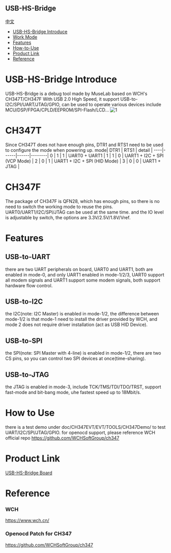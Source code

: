 USB-HS-Bridge
-----------
[中文](./README_cn.md)
* [USB-HS-Bridge Introduce](#usb-hs-bridge-introduce) 
* [Work Mode](#work-mode)
* [Features](#Features)
* [How-to-Use](#how-to-use)
* [Product Link](#Product-Link)
* [Reference](#Reference)


# USB-HS-Bridge Introduce
USB-HS-Bridge is a debug tool made by MuseLab based on WCH's CH347T/CH347F With USB 2.0 High Speed, it support USB-to-I2C/SPI/UART/JTAG/GPIO, can be used to operate various devices include MCU/DSP/FPGA/CPLD/EEPROM/SPI-Flash/LCD...
![1](https://github.com/wuxx/USB-HS-Bridge/blob/master/doc/1.jpg)

# CH347T
Since CH347T does not have enough pins, DTR1 and RTS1 need to be used to configure the mode when powering up.
mode| DTR1 | RTS1 | detail | 
----|------|------|--------|
0   |  1   |  1   | UART0 + UART1 |
1   |  1   |  0   | UART1 + I2C + SPI (VCP Mode) |
2   |  0   |  1   | UART1 + I2C + SPI (HID Mode) |
3   |  0   |  0   | UART1 + JTAG  |

# CH347F
The package of CH347F is QFN28, which has enough pins, so there is no need to switch the working mode to reuse the pins. UART0/UART1/I2C/SPI/JTAG can be used at the same time. and the IO level is adjustable by switch, the options are 3.3V/2.5V/1.8V/Vref.

# Features
## USB-to-UART
there are two UART peripherals on board, UART0 and UART1, both are enabled in mode-0, and only UART1 enabled in mode-1/2/3, UART0 support all modem signals and UART1 support some modem signals, both support hardware flow control.


## USB-to-I2C
the I2C(note: I2C Master) is enabled in mode-1/2, the difference between mode-1/2 is that mode-1 need to install the driver provided by WCH, and mode 2 does not require driver installation (act as USB HID Device).

## USB-to-SPI
the SPI(note: SPI Master with 4-line) is enabled in mode-1/2, there are two CS pins, so you can control two SPI devices at once(time-sharing).

## USB-to-JTAG
the JTAG is enabled in mode-3, include TCK/TMS/TDI/TDO/TRST, support fast-mode and bit-bang mode, uhe fastest speed up to 18Mbit/s.

# How to Use
there is a test demo under doc/CH347EVT/EVT/TOOLS/CH347Demo/ to test UART/I2C/SPI/JTAG/GPIO.
for openocd support,  please reference WCH official repo https://github.com/WCHSoftGroup/ch347


# Product Link
[USB-HS-Bridge Board](https://www.aliexpress.com/item/1005004685449797.html?spm=5261.ProductManageOnline.0.0.158c4edffnRuaN)

# Reference
### WCH
https://www.wch.cn/
### Openocd Patch for CH347
https://github.com/WCHSoftGroup/ch347
